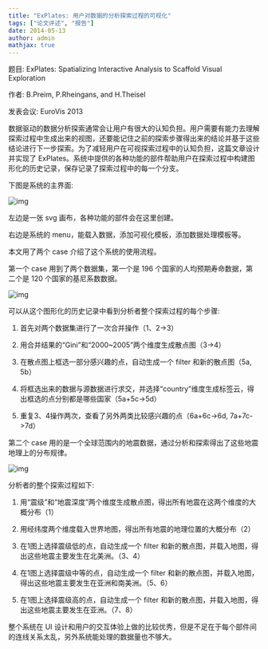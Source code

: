 ```yaml
---
title: "ExPlates: 用户对数据的分析探索过程的可视化"
tags: ["论文评述", "报告"]
date: 2014-05-13
author: admin
mathjax: true
---
```




题目: ExPlates: Spatializing Interactive Analysis to Scaffold Visual Exploration

作者: B.Preim, P.Rheingans, and H.Theisel

发表会议: EuroVis 2013



数据驱动的数据分析探索通常会让用户有很大的认知负担。用户需要有能力去理解探索过程中生成出来的视图，还要能记住之前的探索步骤得出来的结论并基于这些结论进行下一步探索。为了减轻用户在可视探索过程中的认知负担，这篇文章设计并实现了 ExPlates。系统中提供的各种功能的部件帮助用户在探索过程中构建图形化的历史记录，保存记录了探索过程中的每一个分支。



下图是系统的主界面:



![img](http://www.cad.zju.edu.cn/home/vagblog/wp-content/uploads/2014/05/1.png)



左边是一张 svg 画布，各种功能的部件会在这里创建。

右边是系统的 menu，能载入数据，添加可视化模板，添加数据处理模板等。



本文用了两个 case 介绍了这个系统的使用流程。

第一个 case 用到了两个数据集，第一个是 196 个国家的人均预期寿命数据，第二个是 120 个国家的基尼系数数据。



![img](http://www.cad.zju.edu.cn/home/vagblog/wp-content/uploads/2014/05/2.png)



可以从这个图形化的历史记录中看到分析者整个探索过程的每个步骤:

1. 首先对两个数据集进行了一次合并操作（1、2->3）

2. 用合并结果的“Gini”和“2000~2005”两个维度生成散点图（3->4）

3. 在散点图上框选一部分感兴趣的点，自动生成一个 filter 和新的散点图（5a, 5b）

4. 将框选出来的数据与源数据进行求交，并选择“country”维度生成标签云，得出框选的点分别都是哪些国家（5a+5c->5d）

5. 重复3、4操作两次，查看了另外两类比较感兴趣的点（6a+6c->6d, 7a+7c->7d）



第二个 case 用的是一个全球范围内的地震数据，通过分析和探索得出了这些地震地理上的分布规律。



![img](http://www.cad.zju.edu.cn/home/vagblog/wp-content/uploads/2014/05/3.png)



分析者的整个探索过程如下:

1. 用“震级”和“地震深度”两个维度生成散点图，得出所有地震在这两个维度的大概分布（1）

2. 用经纬度两个维度载入世界地图，得出所有地震的地理位置的大概分布（2）

3. 在1图上选择震级低的点，自动生成一个 filter 和新的散点图，并载入地图，得出这些地震主要发生在北美洲。（3、4）

4. 在1图上选择震级中等的点，自动生成一个 filter 和新的散点图，并载入地图，得出这些地震主要发生在亚洲和南美洲。（5、6）

5. 在1图上选择震级高的点，自动生成一个 filter 和新的散点图，并载入地图，得出这些地震主要发生在亚洲。（7、8）



整个系统在 UI 设计和用户的交互体验上做的比较优秀，但是不足在于每个部件间的连线关系太乱，另外系统能处理的数据量也不够大。